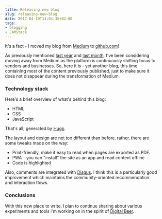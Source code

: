 ```yaml
---
title: Releasing new blog
slug: releasing-new-blog
date: 2017-04-19T11:04:38+02:00
tags:
- blogging
- JAMStack
---
```


It's a fact - I moved my blog from [Medium](https://medium.com/@kalin.chernev)
to [github.com](https://kalinchernev.github.io/)!

As previously mentioned [last year](/holiday-digest-2016)
and [last month](/march-digest-2017), I've been considering moving away from
Medium as the platform is continuously shifting focus to vendors and businesses.
So, here it is - yet another blog, this time containing most of the content
previously published, just to make sure it does not disappear during the
transformation of Medium.

### Technology stack

Here's a brief overview of what's behind this blog:

* HTML
* CSS
* JavaScript

That's all, generated by [Hugo](http://gohugo.io/).

The layout and design are not too different than before, rather, there are
some tweaks made on the way:

* Print-friendly, make it easy to read when pages are exported as PDF.
* PWA - you can "install" the site as an app and read content offline
* Code is highlighted

Also, comments are integrated with [Disqus](https://disqus.com/). I think
this is a particularly good improvement which maintains the community-oriented
recommendation and interaction flows.

### Conclusions

With this new place to write, I plan to continue sharing about various experiments
and tools I'm working on in the spirit of [Digital Beer](https://medium.com/digital-beer/digital-beer-2a3fc5a12006).
